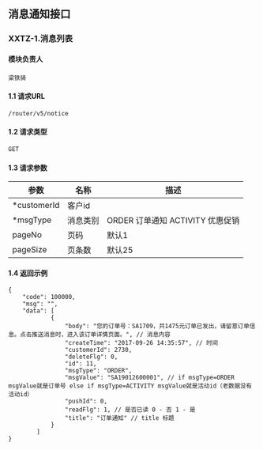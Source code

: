 ## 消息通知接口

### XXTZ-1.消息列表
#### 模块负责人
    梁铁骑
#### 1.1 请求URL
    /router/v5/notice

#### 1.2 请求类型
    GET

#### 1.3 请求参数
|参数|名称|描述|
|---|---|---|
|*customerId|客户id|
|*msgType|消息类别|ORDER 订单通知 ACTIVITY 优惠促销|
|pageNo|页码|默认1|
|pageSize|页条数|默认25|

#### 1.4 返回示例
    {
        "code": 100000,
        "msg": "",
        "data": [
                {
                    "body": "您的订单号：SA1709，共1475元订单已发出，请留意订单信息。点击推送消息时，进入该订单详情页面。", // 消息内容
                    "createTime": "2017-09-26 14:35:57", // 时间
                    "customerId": 2730,
                    "deleteFlg": 0,
                    "id": 11,
                    "msgType": "ORDER",
                    "msgValue": "SA19012600001", // if msgType=ORDER msgValue就是订单号 else if msgType=ACTIVITY msgValue就是活动id（老数据没有活动id）
                    "pushId": 0,
                    "readFlg": 1, // 是否已读 0 - 否 1 - 是
                    "title": "订单通知" // title 标题
                }
            ]
    }
